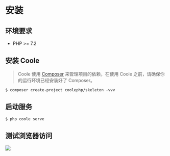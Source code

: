 # 安装

## 环境要求

* PHP >= 7.2

## 安装 Coole

> Coole 使用 [Composer](https://getcomposer.org/) 来管理项目的依赖，在使用 Coole 之前，请确保你的运行环境已经安装好了 Composer。

``` shell
$ composer create-project coolephp/skeleton -vvv
```

## 启动服务

``` shell script
$ php coole serve
```

## 测试浏览器访问

![](/static/index.png)
